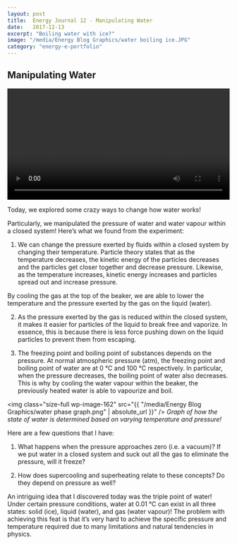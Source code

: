 ```yaml
---
layout: post
title:  Energy Journal 12 - Manipulating Water
date:   2017-12-13
excerpt: "Boiling water with ice?"
image: "/media/Energy Blog Graphics/water boiling ice.JPG"
category: "energy-e-portfolio"
---
```


## Manipulating Water

<video controls width="100%" height="auto">
    <source src="{{ "/media/Energy Blog Graphics/water boiling ice.mp4" | absolute_url }}" type="video/mp4">
</video>

Today, we explored some crazy ways to change how water works!

Particularly, we manipulated the pressure of water and water vapour within a closed system! Here’s what we found from the experiment:<!--more-->

1) We can change the pressure exerted by fluids within a closed system by changing their temperature. Particle theory states that as the temperature decreases, the kinetic energy of the particles decreases and the particles get closer together and decrease pressure. Likewise, as the temperature increases, kinetic energy increases and particles spread out and increase pressure.

By cooling the gas at the top of the beaker, we are able to lower the temperature and the pressure exerted by the gas on the liquid (water).

2) As the pressure exerted by the gas is reduced within the closed system, it makes it easier for particles of the liquid to break free and vaporize. In essence, this is because there is less force pushing down on the liquid particles to prevent them from escaping.

3) The freezing point and boiling point of substances depends on the pressure. At normal atmospheric pressure (atm), the freezing point and boiling point of water are at 0 ℃ and 100 ℃ respectively. In particular, when the pressure decreases, the boiling point of water also decreases. This is why by cooling the water vapour within the beaker, the previously heated water is able to vapourize and boil.

<span class="image fit"><img class="size-full wp-image-162" src="{{ "/media/Energy Blog Graphics/water phase graph.png" | absolute_url }}" /> 
<i>
Graph of how the state of water is determined based on varying temperature and pressure!
</i>
</span>

Here are a few questions that I have:

1) What happens when the pressure approaches zero (i.e. a vacuum)? If we put water in a closed system and suck out all the gas to eliminate the pressure, will it freeze?

2) How does supercooling and superheating relate to these concepts? Do they depend on pressure as well?

An intriguing idea that I discovered today was the triple point of water! Under certain pressure conditions, water at 0.01 ℃ can exist in all three states: solid (ice), liquid (water), and gas (water vapour)! The problem with achieving this feat is that it’s very hard to achieve the specific pressure and temperature required due to many limitations and natural tendencies in physics.